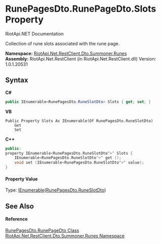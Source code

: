 # RunePagesDto.RunePageDto.Slots Property 
RiotApi.NET Documentation 

Collection of rune slots associated with the rune page.

**Namespace:**&nbsp;<a href="e9a88602-23dd-5df4-2c06-3753e3f95d7e">RiotApi.Net.RestClient.Dto.Summoner.Runes</a><br />**Assembly:**&nbsp;RiotApi.Net.RestClient (in RiotApi.Net.RestClient.dll) Version: 1.0.1.20531

## Syntax

**C#**<br />
``` C#
public IEnumerable<RunePagesDto.RuneSlotDto> Slots { get; set; }
```

**VB**<br />
``` VB
Public Property Slots As IEnumerable(Of RunePagesDto.RuneSlotDto)
	Get
	Set
```

**C++**<br />
``` C++
public:
property IEnumerable<RunePagesDto.RuneSlotDto^>^ Slots {
	IEnumerable<RunePagesDto.RuneSlotDto^>^ get ();
	void set (IEnumerable<RunePagesDto.RuneSlotDto^>^ value);
}
```


#### Property Value
Type: <a href="http://msdn2.microsoft.com/en-us/library/9eekhta0" target="_blank">IEnumerable</a>(<a href="1c6317c5-a151-8ffc-0a18-55e40a4d7a64">RunePagesDto.RuneSlotDto</a>)

## See Also


#### Reference
<a href="029fb440-ddc6-2b8a-84de-393c20397c6f">RunePagesDto.RunePageDto Class</a><br /><a href="e9a88602-23dd-5df4-2c06-3753e3f95d7e">RiotApi.Net.RestClient.Dto.Summoner.Runes Namespace</a><br />